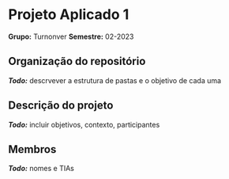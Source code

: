 # Projeto Aplicado 1
**Grupo:** Turnonver
**Semestre:** 02-2023

## Organização do repositório
**_Todo:_** descrvever a estrutura de pastas e o objetivo de cada uma

## Descrição do projeto
**_Todo:_** incluir objetivos, contexto, participantes

## Membros
**_Todo:_** nomes e TIAs
